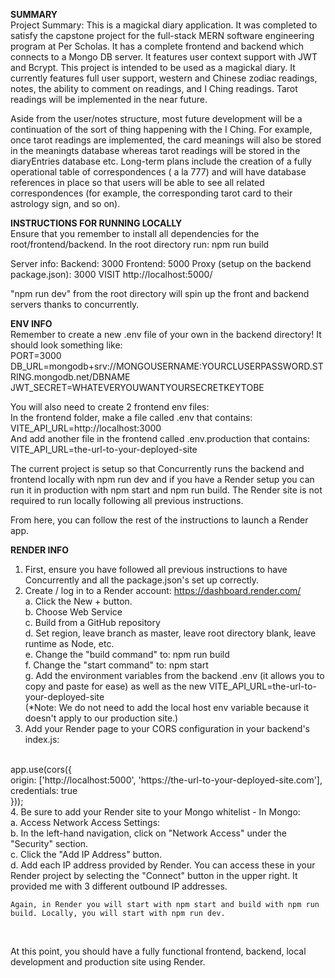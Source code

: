 **SUMMARY**
<br />
Project Summary: This is a magickal diary application. It was completed to satisfy the capstone project for the full-stack MERN software engineering program at Per Scholas.
It has a complete frontend and backend which connects to a Mongo DB server. It features user context support with JWT and Bcrypt.
This project is intended to be used as a magickal diary. It currently features full user support, western and Chinese zodiac readings, notes, the ability to comment on readings, and I Ching readings.
Tarot readings will be implemented in the near future.

Aside from the user/notes structure, most future development will be a continuation of the sort of thing happening with the I Ching.
For example, once tarot readings are implemented, the card meanings will also be stored in the meaningts database whereas tarot readings will be stored in the diaryEntries database etc.
Long-term plans include the creation of a fully operational table of correspondences ( a la 777) and will have database references in place so that users will be able to see all related correspondences (for example, the corresponding tarot card to their astrology sign, and so on).
<br />


**INSTRUCTIONS FOR RUNNING LOCALLY**
<br />
Ensure that you remember to install all dependencies for the root/frontend/backend. In the root directory run:
npm run build


Server info: Backend: 3000 Frontend: 5000 Proxy (setup on the backend package.json): 3000 VISIT http://localhost:5000/

"npm run dev" from the root directory will spin up the front and backend servers thanks to concurrently.

**ENV INFO**
<br />
Remember to create a new .env file of your own in the backend directory! It should look something like:
<br />
PORT=3000
<br />
DB_URL=mongodb+srv://MONGOUSERNAME:YOURCLUSERPASSWORD.STRING.mongodb.net/DBNAME
<br />
JWT_SECRET=WHATEVERYOUWANTYOURSECRETKEYTOBE
<br />

You will also need to create 2 frontend env files:
<br />
In the frontend folder, make a file called .env that contains:
<br />
VITE_API_URL=http://localhost:3000
<br />
And add another file in the frontend called .env.production that contains:
<br />
VITE_API_URL=the-url-to-your-deployed-site
<br />

The current project is setup so that Concurrently runs the backend and frontend locally with npm run dev and if you have a Render setup you can run it in production with npm start and npm run build. The Render site is not required to run locally following all previous instructions.
<br />

From here, you can follow the rest of the instructions to launch a Render app.
<br />

**RENDER INFO**
<br />
1. First, ensure you have followed all previous instructions to have Concurrently and all the package.json's set up correctly.
2. Create / log in to a Render account: https://dashboard.render.com/
    <br />
    a. Click the New + button.
    <br />
    b. Choose Web Service
    <br />
    c. Build from a GitHub repository
    <br />
    d. Set region, leave branch as master, leave root directory blank, leave runtime as Node, etc.
    <br />
    e. Change the "build command" to: npm run build
    <br />
    f. Change the "start command" to: npm start
    <br />
    g. Add the environment variables from the backend .env (it allows you to copy and paste for ease) as well as the new VITE_API_URL=the-url-to-your-deployed-site
    <br />
    (*Note: We do not need to add the local host env variable because it doesn't apply to our production site.)
    <br />
3. Add your Render page to your CORS configuration in your backend's index.js:
<br />
        app.use(cors({
            <br />
            origin: ['http://localhost:5000', 'https://the-url-to-your-deployed-site.com'],
            <br />
            credentials: true
            <br />
        }));
        <br />
4. Be sure to add your Render site to your Mongo whitelist - In Mongo:
<br />
    a. Access Network Access Settings:
    <br />
    b. In the left-hand navigation, click on "Network Access" under the "Security" section.
    <br />
    c. Click the "Add IP Address" button.
    <br />
    d. Add each IP address provided by Render. You can access these in your Render project by selecting the "Connect" button in the upper right. It provided me with 3 different outbound IP addresses.
<br />

    Again, in Render you will start with npm start and build with npm run build. Locally, you will start with npm run dev.
<br />

At this point, you should have a fully functional frontend, backend, local development and production site using Render.